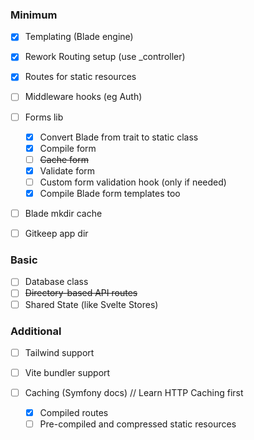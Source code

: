 ### Minimum
- [X] Templating (Blade engine)
- [X] Rework Routing setup (use _controller)
- [X] Routes for static resources
- [ ] Middleware hooks (eg Auth)

- [ ] Forms lib
  - [X] Convert Blade from trait to static class
  - [X] Compile form
  - [ ] ~~Cache form~~
  - [X] Validate form
  - [ ] Custom form validation hook (only if needed)
  - [X] Compile Blade form templates too

- [ ] Blade mkdir cache
- [ ] Gitkeep app dir

### Basic
- [ ] Database class
- [ ] ~~Directory-based API routes~~
- [ ] Shared State (like Svelte Stores)

### Additional
- [ ] Tailwind support
- [ ] Vite bundler support

- [ ] Caching (Symfony docs) // Learn HTTP Caching first
  - [X] Compiled routes
  - [ ] Pre-compiled and compressed static resources